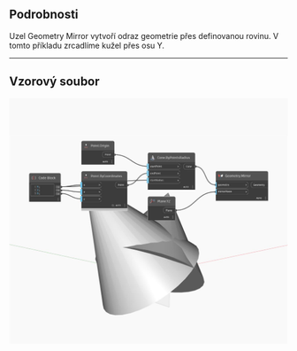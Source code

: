 ## Podrobnosti
Uzel Geometry Mirror vytvoří odraz geometrie přes definovanou rovinu. V tomto příkladu zrcadlíme kužel přes osu Y.
___
## Vzorový soubor

![Mirror](./Autodesk.DesignScript.Geometry.Geometry.Mirror_img.jpg)

